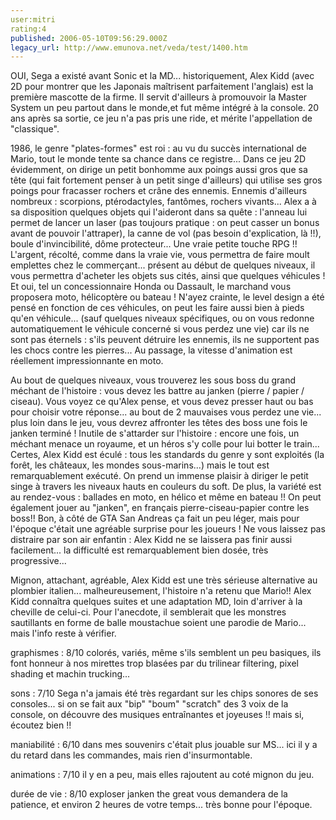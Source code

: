 ```yaml
---
user:mitri
rating:4
published: 2006-05-10T09:56:29.000Z
legacy_url: http://www.emunova.net/veda/test/1400.htm
---
```

OUI, Sega a existé avant Sonic et la MD... historiquement, Alex Kidd (avec 2D pour montrer que les Japonais maîtrisent parfaitement l'anglais) est la première mascotte de la firme. Il servit d'ailleurs à promouvoir la Master System un peu partout dans le monde,et fut même intégré à la console. 20 ans après sa sortie, ce jeu n'a pas pris une ride, et mérite l'appellation de "classique".  

  

1986, le genre "plates-formes" est roi : au vu du succès international de Mario, tout le monde tente sa chance dans ce registre... Dans ce jeu 2D évidemment, on dirige un petit bonhomme aux poings aussi gros que sa tête (qui fait fortement penser à un petit singe d'ailleurs) qui utilise ses gros poings pour fracasser rochers et crâne des ennemis. Ennemis d'ailleurs nombreux : scorpions, ptérodactyles, fantômes, rochers vivants... Alex a à sa disposition quelques objets qui l'aideront dans sa quête : l'anneau lui permet de lancer un laser (pas toujours pratique : on peut casser un bonus avant de pouvoir l'attraper), la canne de vol (pas besoin d'explication, là !!), boule d'invincibilité, dôme protecteur... Une vraie petite touche RPG !! L'argent, récolté, comme dans la vraie vie, vous permettra de faire moult emplettes chez le commerçant... présent au début de quelques niveaux, il vous permettra d'acheter les objets sus cités, ainsi que quelques véhicules ! Et oui, tel un concessionnaire Honda ou Dassault, le marchand vous proposera moto, hélicoptère ou bateau ! N'ayez crainte, le level design a été pensé en fonction de ces véhicules, on peut les faire aussi bien à pieds qu'en véhicule... (sauf quelques niveaux spécifiques, ou on vous redonne automatiquement le véhicule concerné si vous perdez une vie) car ils ne sont pas éternels : s'ils peuvent détruire les ennemis, ils ne supportent pas les chocs contre les pierres... Au passage, la vitesse d'animation est réellement impressionnante en moto.  

  

Au bout de quelques niveaux, vous trouverez les sous boss du grand méchant de l'histoire : vous devez les battre au janken (pierre / papier / ciseau). Vous voyez ce qu'Alex pense, et vous devez presser haut ou bas pour choisir votre réponse... au bout de 2 mauvaises vous perdez une vie... plus loin dans le jeu, vous devrez affronter les têtes des boss une fois le janken terminé ! Inutile de s'attarder sur l'histoire : encore une fois, un méchant menace un royaume, et un héros s'y colle pour lui botter le train... Certes, Alex Kidd est éculé : tous les standards du genre y sont exploités (la forêt, les châteaux, les mondes sous-marins...) mais le tout est remarquablement exécuté. On prend un immense plaisir à diriger le petit singe à travers les niveaux hauts en couleurs du soft. De plus, la variété est au rendez-vous : ballades en moto, en hélico et même en bateau !! On peut également jouer au "janken", en français pierre-ciseau-papier contre les boss!! Bon, à côté de GTA San Andreas ça fait un peu léger, mais pour l'époque c'était une agréable surprise pour les joueurs ! Ne vous laissez pas distraire par son air enfantin : Alex Kidd ne se laissera pas finir aussi facilement... la difficulté est remarquablement bien dosée, très progressive...  

  

Mignon, attachant, agréable, Alex Kidd est une très sérieuse alternative au plombier italien... malheureusement, l'histoire n'a retenu que Mario!! Alex Kidd connaîtra quelques suites et une adaptation MD, loin d'arriver à la cheville de celui-ci. Pour l'anecdote, il semblerait que les monstres sautillants en forme de balle moustachue soient une parodie de Mario... mais l'info reste à vérifier.  

  

graphismes : 8/10 colorés, variés, même s'ils semblent un peu basiques, ils font honneur à nos mirettes trop blasées par du trilinear filtering, pixel shading et machin trucking...  

  

sons : 7/10 Sega n'a jamais été très regardant sur les chips sonores de ses consoles... si on se fait aux "bip" "boum" "scratch" des 3 voix de la console, on découvre des musiques entraînantes et joyeuses !! mais si, écoutez bien !!  

  

maniabilité : 6/10 dans mes souvenirs c'était plus jouable sur MS... ici il y a du retard dans les commandes, mais rien d'insurmontable.  

  

animations : 7/10 il y en a peu, mais elles rajoutent au coté mignon du jeu.  

  

durée de vie : 8/10 exploser janken the great vous demandera de la patience, et environ 2 heures de votre temps... très bonne pour l'époque.